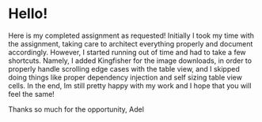 # Hello!

Here is my completed assignment as requested! Initially I took my time with the assignment,
taking care to architect everything properly and document accordingly. However, I started running
out of time and had to take a few shortcuts. Namely, I added Kingfisher for the image downloads,
in order to properly handle scrolling edge cases with the table view, and I skipped doing things like
proper dependency injection and self sizing table view cells. In the end, Im still pretty happy with my
work and I hope that you will feel the same!

Thanks so much for the opportunity,
Adel

